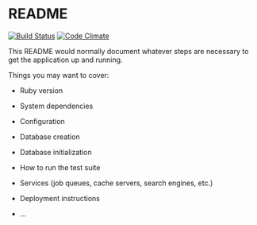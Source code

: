 # README
[![Build Status](https://semaphoreci.com/api/v1/ilgam/gallery/branches/master/shields_badge.svg)](https://semaphoreci.com/ilgam/gallery)
[![Code Climate](https://codeclimate.com/github/g-ilham/gallery/badges/gpa.svg)](https://codeclimate.com/github/g-ilham/gallery)

This README would normally document whatever steps are necessary to get the
application up and running.

Things you may want to cover:

* Ruby version

* System dependencies

* Configuration

* Database creation

* Database initialization

* How to run the test suite

* Services (job queues, cache servers, search engines, etc.)

* Deployment instructions

* ...
